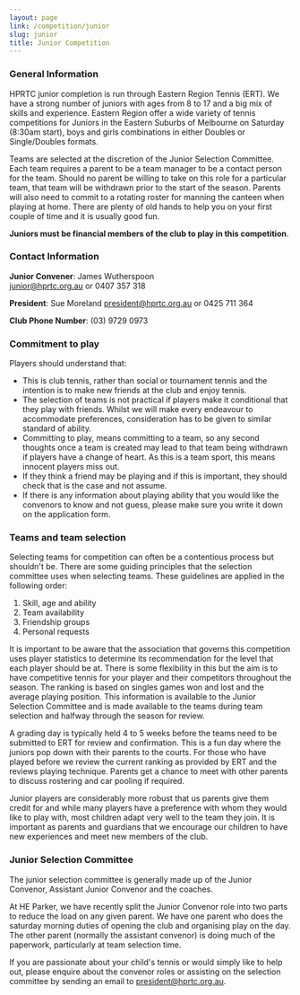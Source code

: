```yaml
---
layout: page
link: /competition/junior
slug: junior
title: Junior Competition
---
```


### General Information

HPRTC junior completion is run through Eastern Region Tennis (ERT). We have a strong number of juniors with ages from 8 to 17 and a big mix of skills and experience. Eastern Region offer a wide variety of tennis competitions for Juniors in the Eastern Suburbs of Melbourne on Saturday (8:30am start), boys and girls combinations in either Doubles or Single/Doubles formats.

Teams are selected at the discretion of the Junior Selection Committee. Each team requires a parent to be a team manager to be a contact person for the team. Should no parent be willing to take on this role for a particular team, that team will be withdrawn prior to the start of the season. Parents will also need to commit to a rotating roster for manning the canteen when playing at home. There are plenty of old hands to help you on your first couple of time and it is usually good fun.

**Juniors must be financial members of the club to play in this competition**.

### Contact Information

**Junior Convener**: James Wutherspoon  
[junior@hprtc.org.au](mailto:junior@hprtc.org.au) or 0407 357 318

**President**: Sue Moreland
[president@hprtc.org.au](mailto:president@hprtc.org.au) or 0425 711 364

**Club Phone Number**: (03) 9729 0973

### Commitment to play

Players should understand that:

  * This is club tennis, rather than social or tournament tennis and the intention is to make new friends at the club and enjoy tennis.
  * The selection of teams is not practical if players make it conditional that they play with friends. Whilst we will make every endeavour to accommodate preferences, consideration has to be given to similar standard of ability.
  * Committing to play, means committing to a team, so any second thoughts once a team is created may lead to that team being withdrawn if players have a change of heart. As this is a team sport, this means innocent players miss out.
  * If they think a friend may be playing and if this is important, they should check that is the case and not assume.
  * If there is any information about playing ability that you would like the convenors to know and not guess, please make sure you write it down on the application form.

### Teams and team selection

Selecting teams for competition can often be a contentious process but shouldn't be. There are some guiding principles that the selection committee uses when selecting teams. These guidelines are applied in the following order:
  
  1. Skill, age and ability
  2. Team availability
  3. Friendship groups
  4. Personal requests

It is important to be aware that the association that governs this competition uses player statistics to determine its recommendation for the level that each player should be at. There is some flexibility in this but the aim is to have competitive tennis for your player and their competitors throughout the season. The ranking is based on singles games won and lost and the average playing position. This information is available to the Junior Selection Committee and is made available to the teams during team selection and halfway through the season for review.

A grading day is typically held 4 to 5 weeks before the teams need to be submitted to ERT for review and confirmation. This is a fun day where the juniors pop down with their parents to the courts. For those who have played before we review the current ranking as provided by ERT and the reviews playing technique. Parents get a chance to meet with other parents to discuss rostering and car pooling if required.

Junior players are considerably more robust that us parents give them credit for and while many players have a preference with whom they would like to play with, most children adapt very well to the team they join. It is important as parents and guardians that we encourage our children to have new experiences and meet new members of the club.

### Junior Selection Committee

The junior selection committee is generally made up of the Junior Convenor, Assistant Junior Convenor and the coaches.

At HE Parker, we have recently split the Junior Convenor role into two parts to reduce the load on any given parent. We have one parent who does the saturday morning duties of opening the club and organising play on the day. The other parent (normally the assistant convenor) is doing much of the paperwork, particularly at team selection time.

If you are passionate about your child's tennis or would simply like to help out, please enquire about the convenor roles or assisting on the selection committee by sending an email to [president@hprtc.org.au](mailto:president@hprtc.org.au).
